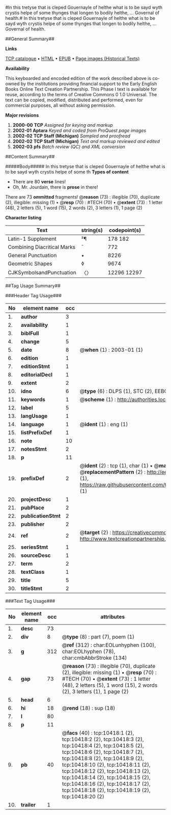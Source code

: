 #In this tretyse that is cleped Gouernayle of helthe what is to be sayd wyth crystis helpe of some thynges that longen to bodily helthe, ... Governal of health.#
In this tretyse that is cleped Gouernayle of helthe what is to be sayd wyth crystis helpe of some thynges that longen to bodily helthe, ...
Governal of health.

##General Summary##

**Links**

[TCP catalogue](http://www.ota.ox.ac.uk/tcp/)  • 
[HTML](http://tei.it.ox.ac.uk/tcp/Texts-HTML/free/A01/A01993.html)  • 
[EPUB](http://tei.it.ox.ac.uk/tcp/Texts-EPUB/free/A01/A01993.epub) • 
[Page images (Historical Texts)](https://data.historicaltexts.jisc.ac.uk/view?pubId=eebo-99845513e&pageId=eebo-99845513e-10418-1)

**Availability**

This keyboarded and encoded edition of the
	       work described above is co-owned by the institutions
	       providing financial support to the Early English Books
	       Online Text Creation Partnership. This Phase I text is
	       available for reuse, according to the terms of Creative
	       Commons 0 1.0 Universal. The text can be copied,
	       modified, distributed and performed, even for
	       commercial purposes, all without asking permission.

**Major revisions**

1. __2000-00__ __TCP__ *Assigned for keying and markup*
1. __2002-01__ __Aptara__ *Keyed and coded from ProQuest page images*
1. __2002-02__ __TCP Staff (Michigan)__ *Sampled and proofread*
1. __2002-02__ __TCP Staff (Michigan)__ *Text and markup reviewed and edited*
1. __2002-03__ __pfs__ *Batch review (QC) and XML conversion*

##Content Summary##

#####Body#####
In this tretyse that is cleped Gouernayle of helthe what is to be sayd wyth crystis helpe of some th
**Types of content**

  * There are 80 **verse** lines!
  * Oh, Mr. Jourdain, there is **prose** in there!

There are 73 **ommitted** fragments! 
 @__reason__ (73) : illegible (70), duplicate (2), illegible: missing (1)  •  @__resp__ (70) : #TECH (70)  •  @__extent__ (73) : 1 letter (48), 2 letters (5), 1 word (15), 2 words (2), 3 letters (1), 1 page (2)

**Character listing**


|Text|string(s)|codepoint(s)|
|---|---|---|
|Latin-1 Supplement|²¶|178 182|
|Combining             Diacritical Marks|̄|772|
|General Punctuation|•|8226|
|Geometric Shapes|◊|9674|
|CJKSymbolsandPunctuation|〈〉|12296 12297|

##Tag Usage Summary##

###Header Tag Usage###

|No|element name|occ|attributes|
|---|---|---|---|
|1.|__author__|3||
|2.|__availability__|1||
|3.|__biblFull__|1||
|4.|__change__|5||
|5.|__date__|8| @__when__ (1) : 2003-01 (1)|
|6.|__edition__|1||
|7.|__editionStmt__|1||
|8.|__editorialDecl__|1||
|9.|__extent__|2||
|10.|__idno__|6| @__type__ (6) : DLPS (1), STC (2), EEBO-CITATION (1), PROQUEST (1), VID (1)|
|11.|__keywords__|1| @__scheme__ (1) : http://authorities.loc.gov/ (1)|
|12.|__label__|5||
|13.|__langUsage__|1||
|14.|__language__|1| @__ident__ (1) : eng (1)|
|15.|__listPrefixDef__|1||
|16.|__note__|10||
|17.|__notesStmt__|2||
|18.|__p__|11||
|19.|__prefixDef__|2| @__ident__ (2) : tcp (1), char (1)  •  @__matchPattern__ (2) : ([0-9\-]+):([0-9IVX]+) (1), (.+) (1)  •  @__replacementPattern__ (2) : http://eebo.chadwyck.com/downloadtiff?vid=$1&page=$2 (1), https://raw.githubusercontent.com/textcreationpartnership/Texts/master/tcpchars.xml#$1 (1)|
|20.|__projectDesc__|1||
|21.|__pubPlace__|2||
|22.|__publicationStmt__|2||
|23.|__publisher__|2||
|24.|__ref__|2| @__target__ (2) : https://creativecommons.org/publicdomain/zero/1.0/ (1), http://www.textcreationpartnership.org/docs/. (1)|
|25.|__seriesStmt__|1||
|26.|__sourceDesc__|1||
|27.|__term__|2||
|28.|__textClass__|1||
|29.|__title__|5||
|30.|__titleStmt__|2||


###Text Tag Usage###

|No|element name|occ|attributes|
|---|---|---|---|
|1.|__desc__|73||
|2.|__div__|8| @__type__ (8) : part (7), poem (1)|
|3.|__g__|312| @__ref__ (312) : char:EOLunhyphen (100), char:EOLhyphen (78), char:cmbAbbrStroke (134)|
|4.|__gap__|73| @__reason__ (73) : illegible (70), duplicate (2), illegible: missing (1)  •  @__resp__ (70) : #TECH (70)  •  @__extent__ (73) : 1 letter (48), 2 letters (5), 1 word (15), 2 words (2), 3 letters (1), 1 page (2)|
|5.|__head__|6||
|6.|__hi__|18| @__rend__ (18) : sup (18)|
|7.|__l__|80||
|8.|__p__|11||
|9.|__pb__|40| @__facs__ (40) : tcp:10418:1 (2), tcp:10418:2 (2), tcp:10418:3 (2), tcp:10418:4 (2), tcp:10418:5 (2), tcp:10418:6 (2), tcp:10418:7 (2), tcp:10418:8 (2), tcp:10418:9 (2), tcp:10418:10 (2), tcp:10418:11 (2), tcp:10418:12 (2), tcp:10418:13 (2), tcp:10418:14 (2), tcp:10418:15 (2), tcp:10418:16 (2), tcp:10418:17 (2), tcp:10418:18 (2), tcp:10418:19 (2), tcp:10418:20 (2)|
|10.|__trailer__|1||
